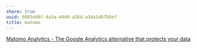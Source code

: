 ```yaml
---
share: true
uuid: 9883dd6f-4a3a-44d9-a264-a3da1db7b5ef
title: matomo
---
```

[Matomo Analytics - The Google Analytics alternative that protects your data](https://matomo.org/)
